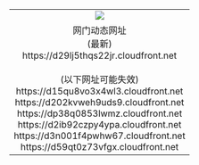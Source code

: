 ﻿<table>
  <tr></tr>
  <tr><td colspan=2 align=center><img src="https://d29lj5thqs22jr.cloudfront.net/Up/oGate.jpg" /></td></tr>
  <tr><td colspan=2 align=center>网门动态网址<br/>(最新)
<br>https://d29lj5thqs22jr.cloudfront.net
<br/><br/>(以下网址可能失效)
<br>https://d15qu8vo3x4wl3.cloudfront.net
<br>https://d202kvweh9uds9.cloudfront.net
<br>https://dp38q0853lwmz.cloudfront.net
<br>https://d2ib92czpy4ypa.cloudfront.net
<br>https://d3n001f4pwhw67.cloudfront.net
<br>https://d59qt0z73vfgx.cloudfront.net
    </td>
  </tr>
</table>
